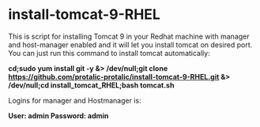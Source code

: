 # install-tomcat-9-RHEL

This is script for installing Tomcat 9 in your Redhat machine with manager and host-manager enabled and it will let you install tomcat on desired port. You can just run this command to install tomcat automatically:

**cd;sudo yum install git -y &> /dev/null;git clone https://github.com/protalic-protalic/install-tomcat-9-RHEL.git &> /dev/null;cd install_tomcat_RHEL;bash tomcat.sh**


Logins for manager and Hostmanager is:

**User: admin
Password: admin**
